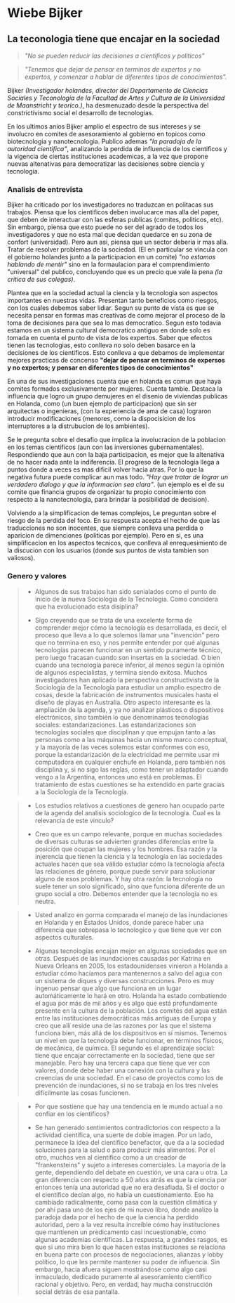 # Wiebe Bijker

## La teconologia tiene que encajar en la sociedad

> _"No se pueden reducir las decisiones a cientificos y politicos"_

> _"Tenemos que dejar de pensar en terminos de expertos y no expertos, y comenzar a hablar de diferentes tipos de conocimientos"._

Bijker _(Investigador holandes, director del Departamento de Ciencias Sociales y Teconologia de la Facultad de Artes y Cultura de la Universidad de Maanstricht y teorico.)_, ha desmenuzado desde la perspectiva del constrictivismo social el desarrollo de tecnologias.

En los ultimos anios Bijker amplio el espectro de sus intereses y se involucro en comites de asesoramiento al gobierno en topicos como biotecnologia y nanotecnologia. Publico ademas _"la paradoja de la autoridad cientifica"_, analizando la perdida de influencia de los cientificos y la vigencia de ciertas instituciones academicas, a la vez que propone nuevas altenativas para democratizar las decisiones sobre ciencia y tecnologia.

### Analisis de entrevista

Bijker ha criticado por los investigadores no traduzcan en politacas sus trabajos. Piensa que los cientificos deben involucarce mas alla del paper, que deben de interactuar con las esferas publicas (comites, politicos, etc). Sin embargo, piensa que esto puede no ser del agrado de todos los investigadores y que no esta mal que decidan quedarce en su zona de confort (universidad). Pero aun asi, piensa que un sector deberia ir mas alla. Tratar de resolver problemas de la sociedad. (El en particular se vincula con el gobierno holandes junto a la participacion en un comite) _"no estamos hablando de mentir"_ sino en la formaulacion para el comprendimiento "universal" del publico, concluyendo que es un precio que vale la pena _(la critica de sus colegas)_.

Plantea que en la sociedad actual la ciencia y la tecnologia son aspectos importantes en nuestras vidas. Presentan tanto beneficios como riesgos, con los cuales debemos saber lidiar. Segun su punto de vista es que se necesita pensar en formas mas creativas de como mejorar el proceso de la toma de decisiones para que sea lo mas democratico. Segun esto todavia estamos en un sistema cultural democratico antiguo en donde solo es tomada en cuenta el punto de vista de los expertos. Saber que efectos tienen las tecnologias, esto conlleva no solo deben basarce en la decisiones de los cientificos. Esto conlleva a que debamos de implementar mejores practicas de concenso **"dejar de pensar en terminos de expersos y no expertos; y pensar en diferentes tipos de conocimientos"** 

En una de sus investigaciones cuenta que en holanda es comun que haya comites formados exclusivamente por mujeres. Cuenta tambie. Destaca la influencia que logro un grupo demujeres en el disenio de viviendas publicas en Holanda, como (un buen ejemplo de participacion) que sin ser arquitectas o ingenieras, (con la experiencia de ama de casa) lograron introducir modificaciones (menores, como la dispocisicion de los interruptores a la distrubucion de los ambientes). 

Se le pregunta sobre el desafio que implica la involucracion de la poblacion en los temas cientificos (aun con las inversiones gubernamentales). Respondiendo que aun con la baja participacion, es mejor que la altenativa de no hacer nada ante la indiferencia. El progreso de la tecnologia llega a puntos donde a veces es mas dificil volver hacia atras. Por lo que la negativa futura puede complicar aun mas todo. _"Hay que tratar de lograr un verdadero dialogo y que la informacion sea clara"_. (un ejemplo es el de su comite que financia grupos de organizar tu propio conocimiento con respecto a la nanotecnologia, para brindar la posibilidad de decision).

Volviendo a la simplificacion de temas complejos, Le preguntan sobre el riesgo de la perdida del foco. En su respuesta acepta el hecho de que las traducciones no son inocentes, que siempre conlleva una perdida o aparicion de dimenciones (politicas por ejemplo). Pero en si, es una simplificacion en los aspectos tecnicos, que conlleva al enrequesimiento de la discucion con los usuarios (donde sus puntos de vista tambien son valiosos).

### Genero y valores

> - Algunos de sus trabajos han sido senialados como el punto de inicio de la nueva Sociologia de la Tecnologia. Como concidera que ha evolucionado esta disiplina?
>
> - Sigo creyendo que se trata de una excelente forma de comprender mejor cómo la tecnología es desarrollada, es decir, el proceso que lleva a lo que solemos llamar una "invención" pero que no termina en eso, y nos permite entender por qué algunas tecnologías parecen funcionar en un sentido puramente técnico, pero luego fracasan cuando son insertas en la sociedad. O bien cuando una tecnología parece inferior, al menos según la opinión de algunos especialistas, y termina siendo exitosa. Muchos investigadores han aplicado la perspectiva constructivista de la Sociología de la Tecnología para estudiar un amplio espectro de cosas, desde la fabricación de instrumentos musicales hasta el diseño de playas en Australia. Otro aspecto interesante es la ampliación de la agenda, y ya no analizar plásticos o dispositivos electrónicos, sino también lo que denominamos tecnologías sociales: estandarizaciones. Las estandarizaciones son tecnologías sociales que disciplinan y que empujan tanto a las personas como a las máquinas hacia un mismo marco conceptual, y la mayoría de las veces solemos estar conformes con eso, porque la estandarización de la electricidad me permite usar mi computadora en cualquier enchufe en Holanda, pero también nos disciplina y, si no sigo las reglas, como tener un adaptador cuando vengo a la Argentina, entonces uno está en problemas. El tratamiento de estas cuestiones se ha extendido en parte gracias a la Sociología de la Tecnología.

> - Los estudios relativos a cuestiones de genero han ocupado parte de la agenda del analisis sociologico de la tecnologia. Cual es la relevancia de este vinculo?
>
> - Creo que es un campo relevante, porque en muchas sociedades de diversas culturas se advierten grandes diferencias entre la posición que ocupan las mujeres y los hombres. Esa razón y la injerencia que tienen la ciencia y la tecnología en las sociedades actuales hacen que sea válido estudiar cómo la tecnología afecta las relaciones de género, porque puede servir para solucionar alguno de esos problemas. Y hay otra razón: la tecnología no suele tener un solo significado, sino que funciona diferente de un grupo social a otro. Debemos entender que la tecnología no es neutra.

> - Usted analizo en gorma comparada el manejo de las inundaciones en Holanda y en Estados Unidos, donde parece haber una diferencia que sobrepasa lo tecnologico y que tiene que ver con aspectos culturales.
>
> - Algunas tecnologías encajan mejor en algunas sociedades que en otras. Después de las inundaciones causadas por Katrina en Nueva Orleans en 2005, los estadounidenses vinieron a Holanda a estudiar cómo hacíamos para mantenernos a salvo del agua con un sistema de diques y diversas construcciones. Pero es muy ingenuo pensar que algo que funciona en un lugar automáticamente lo hará en otro. Holanda ha estado combatiendo el agua por más de mil años y es algo que está profundamente presente en la cultura de la población. Los comités del agua están entre las instituciones democráticas más antiguas de Europa y creo que allí reside una de las razones por las que el sistema funciona bien, más allá de los dispositivos en sí mismos. Tenemos un nivel en que la tecnología debe funcionar, en términos físicos, de mecánica, de química. El segundo es el aprendizaje social: tiene que encajar correctamente en la sociedad, tiene que ser manejable. Pero hay una tercera capa que tiene que ver con valores, donde debe haber una conexión con la cultura y las creencias de una sociedad. En el caso de proyectos como los de prevención de inundaciones, si no se trabaja en los tres niveles difícilmente las cosas funcionen.

> - Por que sostiene que hay una tendencia en le mundo actual a no confiar en los cientificos?
>
> - Se han generado sentimientos contradictorios con respecto a la actividad científica, una suerte de doble imagen. Por un lado, permanece la idea del científico benefactor, que da a la sociedad soluciones para la salud o para producir más alimentos. Por el otro, muchos ven al científico como a un creador de "frankensteins" y sujeto a intereses comerciales. La mayoría de la gente, dependiendo del debate en cuestión, ve una cara u otra. La gran diferencia con respecto a 50 años atrás es que la ciencia por entonces tenía una autoridad que no era desafiada. Si el doctor o el científico decían algo, no había un cuestionamiento. Eso ha cambiado radicalmente, como pasa con la cuestión climática y por ahí pasa uno de los ejes de mi nuevo libro, donde analizo la paradoja dada por el hecho de que la ciencia ha perdido autoridad, pero a la vez resulta increíble cómo hay instituciones que mantienen un predicamento casi incuestionable, como algunas academias científicas. La respuesta, a grandes rasgos, es que si uno mira bien lo que hacen estas instituciones se relaciona en buena parte con procesos de negociaciones, alianzas y lobby político, lo que les permite mantener su poder de influencia. Sin embargo, hacia afuera siguen mostrándose como algo casi inmaculado, dedicado puramente al asesoramiento científico racional y objetivo. Pero, en verdad, hay mucha construcción social detrás de esa pantalla.
